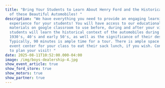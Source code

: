 ```yaml
---
title: "Bring Your Students to Learn About Henry Ford and the Historical Context
  of these Beautiful Automobiles! "
description: "We have everything you need to provide an engaging learning
  experience for your students! You will have access to our educational
  materials on google classroom to use before, during and after your visit. Your
  students will learn the historical context of the automobiles during the
  1930's, 40's and early 50's, as well as the significance of their design.
  Typically, 90 minutes is ample time for a tour. There is ample space in the
  event center for your class to eat their sack lunch, if you wish. Contact us
  to plan your visit! "
date: 2025-08-11T10:52:00.000-04:00
image: /img/boys-dealership-4.jpg
show_event_article: true
show_ford_store: true
show_motors: true
show_partner: true
---
```

